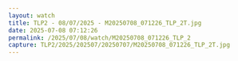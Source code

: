 ```yaml
---
layout: watch
title: TLP2 - 08/07/2025 - M20250708_071226_TLP_2T.jpg
date: 2025-07-08 07:12:26
permalink: /2025/07/08/watch/M20250708_071226_TLP_2
capture: TLP2/2025/202507/20250707/M20250708_071226_TLP_2T.jpg
---
```

